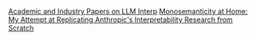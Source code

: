[Academic and Industry Papers on LLM Interp](https://github.com/JShollaj/awesome-llm-interpretability/blob/main/README.md#llm-interpretability-papers)
[Monosemanticity at Home: My Attempt at Replicating Anthropic's Interpretability Research from Scratch](https://jakeward.substack.com/p/monosemanticity-at-home-my-attempt)
